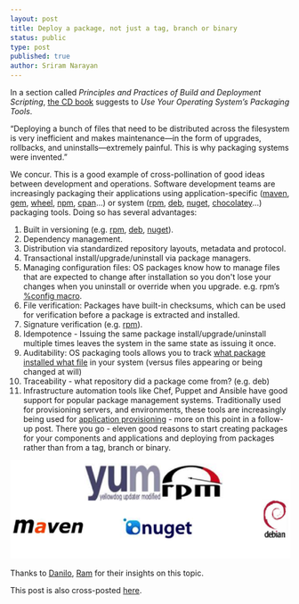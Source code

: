 ```yaml
---
layout: post
title: Deploy a package, not just a tag, branch or binary
status: public
type: post
published: true
author: Sriram Narayan
---
```


In a section called *Principles and Practices of Build and Deployment Scripting*, [the CD book](http://continuousdelivery.com/) suggests to *Use Your Operating System’s Packaging Tools*.

“Deploying a bunch of files that need to be distributed across the filesystem is very inefficient and makes maintenance—in the form of upgrades, rollbacks, and uninstalls—extremely painful. This is why packaging systems were invented.”

We concur. This is a good example of cross-pollination of good ideas between development and operations. Software development teams are increasingly packaging their applications using application-specific ([maven](http://maven.apache.org/ref/3.1.0/maven-model/maven.html), [gem](http://guides.rubygems.org/specification-reference/), [wheel](https://pypi.python.org/pypi/wheel), [npm](https://npmjs.org/doc/cli/npm-install.html), [cpan](http://www.cpan.org/modules/INSTALL.html)…) or system ([rpm](http://rpm5.org/), [deb](http://www.debian.org/doc/manuals/debian-faq/ch-pkgtools.en.html), [nuget](http://docs.nuget.org/), [chocolatey](http://www.hanselman.com/blog/IsTheWindowsUserReadyForAptget.aspx)...) packaging tools. Doing so has several advantages:

1.   Built in versioning (e.g. [rpm](http://rpm5.org/), [deb](http://www.debian.org/doc/manuals/debian-faq/ch-pkgtools.en.html), [nuget](http://docs.nuget.org/)).
2.   Dependency management.
3.   Distribution via standardized repository layouts, metadata and protocol.
4.   Transactional install/upgrade/uninstall via package managers.
5.   Managing configuration files: OS packages know how to manage files that are expected to change after installation so you don't lose your changes when you uninstall or override when you upgrade. e.g. rpm’s [%config macro](http://www-uxsup.csx.cam.ac.uk/~jw35/docs/rpm_config.html).
6.   File verification: Packages have built-in checksums, which can be used for verification before a package is extracted and installed.
7.   Signature verification (e.g. [rpm](http://www.centos.org/docs/5/html/Deployment_Guide-en-US/s1-check-rpm-sig.html)).
8.   Idempotence - Issuing the same package install/upgrade/uninstall multiple times leaves the system in the same state as issuing it once.
9.   Auditability: OS packaging tools allows you to track [what package installed what file](http://unix.stackexchange.com/questions/4705/how-to-find-out-which-package-a-file-belongs-to) in your system (versus files appearing or being changed at will)
10.   Traceability - what repository did a package come from? (e.g. deb)
11.   Infrastructure automation tools like Chef, Puppet and Ansible have good support for popular package management systems. Traditionally used for provisioning servers, and environments, these tools are increasingly being used for [application provisioning](https://github.com/opscode/java-quick-start) - more on this point in a follow-up post.
There you go - eleven good reasons to start creating packages for your components and applications and deploying from packages rather than from a tag, branch or binary.

![](/assets/images/blog/sriram-package1.png)

Thanks to [Danilo](http://www.dtsato.com/blog/about/), [Ram](http://twitter.com/sriramnrn) for their insights on this topic.


<div class="highlight">This post is also cross-posted <a href="http://www.thoughtworks.com/insights/blog/deploy-package-not-just-tag-branch-or-binary
">here</a>.</div>